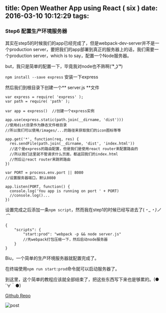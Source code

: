 title: Open Weather App using React ( six )
date: 2016-03-10 10:12:29
tags:
---
### Step6 配置生产环境服务器
其实在step5的时候我们的app已经完成了，但是webpack-dev-server并不是一个production server，要把我们的app部署到真正的服务器上的话，我们需要一个production server，which is to say，配置一个Node服务器。

but，我只是简单的配置一下，毕竟我对node也不熟啊( ͡° ͜ʖ ͡°)

`npm install --save express` 安装一下express

然后我们到根目录下创建一个** server.js **文件
```
var express = require( 'express' );
var path = require( 'path' );

var app = express()  //创建一个express实例

app.use(express.static(path.join(__dirname, 'dist')))
//使用dist目录作为静态文件根目录
//所以我们可以使用/images/...的路径来获取我们的icon图标等等

app.get('*', function(req, res) {
  res.sendFile(path.join(__dirname, 'dist', 'index.html'))
  //这个是express的路由配置，但是我们是使用react router来配置路由的
  //所以我们这里就不管请求什么页面，都返回我们的index.html
  //然后让react router来跳转路由
})

var PORT = process.env.port || 8080
//设置服务器端口，默认8080

app.listen(PORT, function() {
  console.log('You app is running on port ' + PORT)
  //console.log()...
})

```
设置完成之后添加一条`npm script`，然而我在step1的时候已经写进去了(*・_・)ノ⌒*
```
{
    "scripts": {
        "start:prod": "webpack -p && node server.js"
        //先webpack打包压缩一下，然后启动node服务器
    }
}
```
Biu，一个简单的生产环境服务器就配置完成了。

在终端使用`npm run start:prod`命令就可以启动服务器了。

到这里，这个简单的教程应该就全部结束了，把这些东西写下来也是够累的。(●´∀｀●)

[Github Repo](https://github.com/troywith77/react-weather)

![post](/images/Open-Weather-App-using-Reac/end.png)

